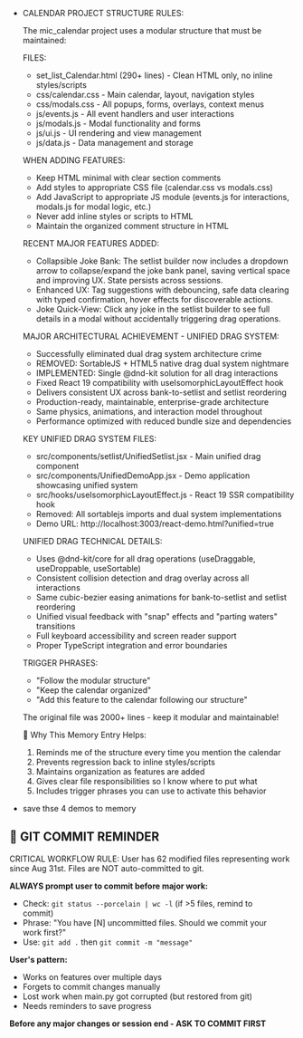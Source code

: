 - CALENDAR PROJECT STRUCTURE RULES:

  The mic_calendar project uses a modular structure that must be 
  maintained:

  FILES:
  - set_list_Calendar.html (290+ lines) - Clean HTML only, no 
  inline styles/scripts
  - css/calendar.css - Main calendar, layout, navigation styles  
  - css/modals.css - All popups, forms, overlays, context menus
  - js/events.js - All event handlers and user interactions
  - js/modals.js - Modal functionality and forms
  - js/ui.js - UI rendering and view management
  - js/data.js - Data management and storage

  WHEN ADDING FEATURES:
  - Keep HTML minimal with clear section comments
  - Add styles to appropriate CSS file (calendar.css vs 
  modals.css)
  - Add JavaScript to appropriate JS module (events.js for 
  interactions, modals.js for modal logic, etc.)
  - Never add inline styles or scripts to HTML
  - Maintain the organized comment structure in HTML

  RECENT MAJOR FEATURES ADDED:
  - Collapsible Joke Bank: The setlist builder now includes a 
  dropdown arrow to collapse/expand the joke bank panel, saving 
  vertical space and improving UX. State persists across sessions.
  - Enhanced UX: Tag suggestions with debouncing, safe data 
  clearing with typed confirmation, hover effects for discoverable 
  actions.
  - Joke Quick-View: Click any joke in the setlist builder to see 
  full details in a modal without accidentally triggering drag 
  operations.

  MAJOR ARCHITECTURAL ACHIEVEMENT - UNIFIED DRAG SYSTEM:
  - Successfully eliminated dual drag system architecture crime
  - REMOVED: SortableJS + HTML5 native drag dual system nightmare
  - IMPLEMENTED: Single @dnd-kit solution for all drag interactions
  - Fixed React 19 compatibility with useIsomorphicLayoutEffect hook
  - Delivers consistent UX across bank-to-setlist and setlist reordering
  - Production-ready, maintainable, enterprise-grade architecture
  - Same physics, animations, and interaction model throughout
  - Performance optimized with reduced bundle size and dependencies

  KEY UNIFIED DRAG SYSTEM FILES:
  - src/components/setlist/UnifiedSetlist.jsx - Main unified drag component
  - src/components/UnifiedDemoApp.jsx - Demo application showcasing unified system
  - src/hooks/useIsomorphicLayoutEffect.js - React 19 SSR compatibility hook
  - Removed: All sortablejs imports and dual system implementations
  - Demo URL: http://localhost:3003/react-demo.html?unified=true

  UNIFIED DRAG TECHNICAL DETAILS:
  - Uses @dnd-kit/core for all drag operations (useDraggable, useDroppable, useSortable)
  - Consistent collision detection and drag overlay across all interactions
  - Same cubic-bezier easing animations for bank-to-setlist and setlist reordering
  - Unified visual feedback with "snap" effects and "parting waters" transitions
  - Full keyboard accessibility and screen reader support
  - Proper TypeScript integration and error boundaries

  TRIGGER PHRASES:
  - "Follow the modular structure"
  - "Keep the calendar organized" 
  - "Add this feature to the calendar following our structure"

  The original file was 2000+ lines - keep it modular and 
  maintainable!

  🎯 Why This Memory Entry Helps:

  1. Reminds me of the structure every time you mention the
  calendar
  2. Prevents regression back to inline styles/scripts
  3. Maintains organization as features are added
  4. Gives clear file responsibilities so I know where to put what
  5. Includes trigger phrases you can use to activate this
  behavior
- save thse 4 demos to memory


 ## 🔄 GIT COMMIT REMINDER

  CRITICAL WORKFLOW RULE: User has 62 modified files representing work
   since Aug 31st. Files are NOT auto-committed to git.

  **ALWAYS prompt user to commit before major work:**
  - Check: `git status --porcelain | wc -l` (if >5 files, remind to       
  commit)
  - Phrase: "You have [N] uncommitted files. Should we commit your        
  work first?"
  - Use: `git add .` then `git commit -m "message"`

  **User's pattern:**
  - Works on features over multiple days
  - Forgets to commit changes manually
  - Lost work when main.py got corrupted (but restored from git)
  - Needs reminders to save progress

  **Before any major changes or session end - ASK TO COMMIT FIRST**       